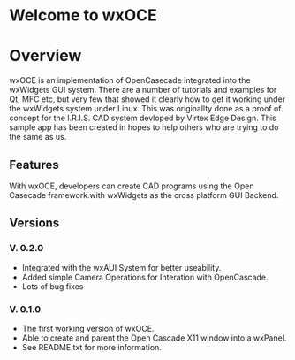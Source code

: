 # Welcome to wxOCE
# Overview
wxOCE is an implementation of OpenCasecade integrated into the wxWidgets GUI system. There are a number of tutorials and examples for Qt, MFC etc, but very few that showed it clearly how to get it working under the wxWidgets system under Linux. This was originallty done as a proof of concept for the I.R.I.S. CAD system devloped by Virtex Edge Design. This sample app has been created in hopes to help others who are trying to do the same as us.
## Features
With wxOCE, developers can create CAD programs using the Open Casecade framework.with wxWidgets as the cross platform GUI Backend. 
## Versions
### V. 0.2.0
* Integrated with the wxAUI System for better useability.
* Added simple Camera Operations for Interation with OpenCascade.
* Lots of bug fixes

### V. 0.1.0
* The first working version of wxOCE.
* Able to create and parent the Open Cascade X11 window into a wxPanel.
* See README.txt for more information.
